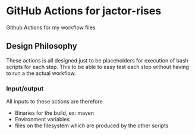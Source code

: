 # GitHub Actions for jactor-rises
Github Actions for my workflow files

## Design Philosophy
These actions is all designed just to be placeholders for execution of
bash scripts for each step. This to be able to easy test each step 
without having to run a the actual workflow.

### Input/output
All inputs to these actions are therefore
- Binaries for the build, ex: maven
- Environment variables
- files on the filesystem which are produced by the other scripts
